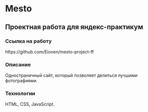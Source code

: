 <h1>Mesto</h1>
<h2>Проектная работа для яндекс-практикум</h2>

<h3>Ссылка на работу</h3>
https://github.com/Eioven/mesto-project-ff

<h3>Описание</h3>
Одностраничный сайт, который позволяет делиться лучшими фотографиями

<h3>Технологии</h3>
HTML, CSS, JavaScript.



